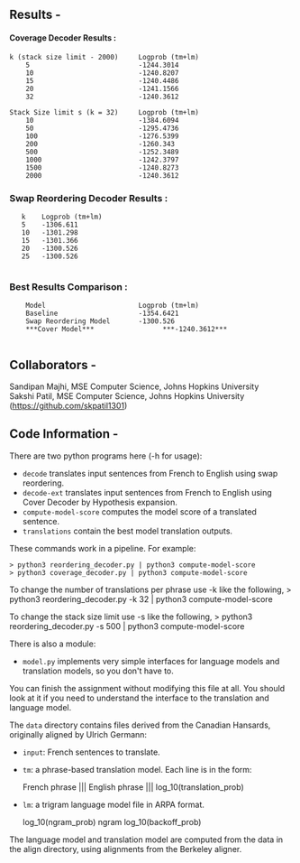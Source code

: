 ## Results -

#### Coverage Decoder Results : 
```
k (stack size limit - 2000)     Logprob (tm+lm)
    5                           -1244.3014
    10                          -1240.8207
    15                          -1240.4486
    20                          -1241.1566
    32                          -1240.3612

Stack Size limit s (k = 32)     Logprob (tm+lm)
    10                          -1384.6094
    50                          -1295.4736
    100                         -1276.5399
    200                         -1260.343
    500                         -1252.3489
    1000                        -1242.3797
    1500                        -1240.8273
    2000                        -1240.3612

```

### Swap Reordering Decoder Results :
```
   k    Logprob (tm+lm)
   5    -1306.611
   10   -1301.298
   15   -1301.366
   20   -1300.526
   25   -1300.526


```

### Best Results Comparison :
```
    Model                       Logprob (tm+lm)
    Baseline                    -1354.6421
    Swap Reordering Model       -1300.526
    ***Cover Model***                 ***-1240.3612***


```

## Collaborators -
Sandipan Majhi, MSE Computer Science, Johns Hopkins University\
Sakshi Patil, MSE Computer Science, Johns Hopkins University (https://github.com/skpatil1301)

## Code Information -


There are two python programs here (-h for usage):

- `decode` translates input sentences from French to English using swap reordering.
- `decode-ext` translates input sentences from French to English using Cover Decoder by      Hypothesis expansion.
- `compute-model-score` computes the model score of a translated sentence.
- `translations` contain the best model translation outputs.

These commands work in a pipeline. For example:

    > python3 reordering_decoder.py | python3 compute-model-score
    > python3 coverage_decoder.py | python3 compute-model-score

To change the number of translations per phrase use -k like the following,
    > python3 reordering_decoder.py -k 32 | python3 compute-model-score

To change the stack size limit use -s like the following,
    > python3 reordering_decoder.py -s 500 | python3 compute-model-score


There is also a module:

- `model.py` implements very simple interfaces for language models
 and translation models, so you don't have to. 

You can finish the assignment without modifying this file at all. 
You should look at it if you need to understand the interface
to the translation and language model.

The `data` directory contains files derived from the Canadian Hansards,
originally aligned by Ulrich Germann:

- `input`: French sentences to translate.

- `tm`: a phrase-based translation model. Each line is in the form:

    French phrase ||| English phrase ||| log_10(translation_prob)

- `lm`: a trigram language model file in ARPA format.

    log_10(ngram_prob)   ngram   log_10(backoff_prob)

The language model and translation model are computed from the data 
in the align directory, using alignments from the Berkeley aligner.
